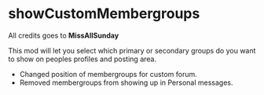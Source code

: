 showCustomMembergroups
======================
All credits goes to **MissAllSunday** 

This mod will let you select which primary or secondary groups do you want to show on peoples profiles and posting area.

- Changed position of membergroups for custom forum.
- Removed membergroups from showing up in Personal messages.
